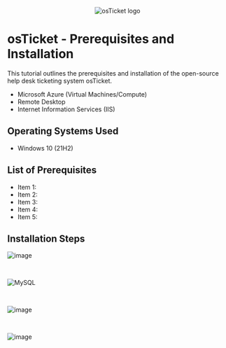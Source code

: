<p align="center">
<img src="https://i.imgur.com/Clzj7Xs.png" alt="osTicket logo"/>
</p>

<h1>osTicket - Prerequisites and Installation</h1>
This tutorial outlines the prerequisites and installation of the open-source help desk ticketing system osTicket.<br />


- Microsoft Azure (Virtual Machines/Compute)
- Remote Desktop
- Internet Information Services (IIS)

<h2>Operating Systems Used </h2>

- Windows 10</b> (21H2)

<h2>List of Prerequisites</h2>

- Item 1:
- Item 2:
- Item 3:
- Item 4:
- Item 5:

<h2>Installation Steps</h2>

![image](https://github.com/user-attachments/assets/54f8b2fc-c3d6-48b4-87f9-d4d257bdbbfe)

<p>
  
</p>
<br />



![MySQL](https://github.com/user-attachments/assets/4b17d6d4-e555-49b5-bea1-964746281f7a)

<p>
  
</p>
<br/>

![image](https://github.com/user-attachments/assets/64d2d329-d06e-4bc5-9b98-cb4fdb24e94b)

  <p>

</p>
<br />

![image](https://github.com/user-attachments/assets/b3cd7f09-81b9-4b41-9db5-4924130d5904)

<p>

</p>
<br />
